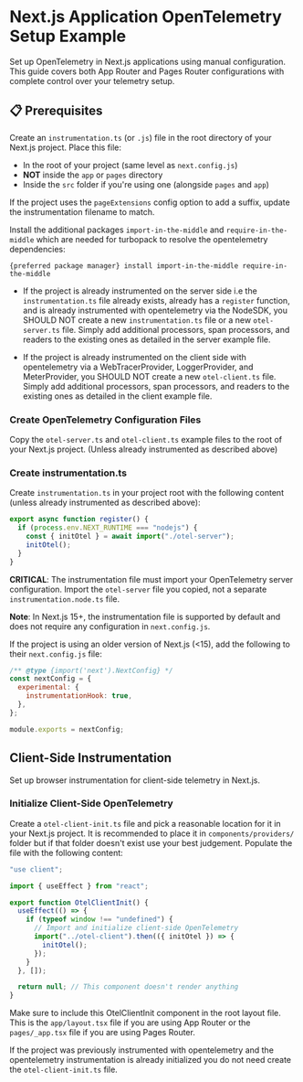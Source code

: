 # Next.js Application OpenTelemetry Setup Example

Set up OpenTelemetry in Next.js applications using manual configuration. This guide covers both App Router and Pages Router configurations with complete control over your telemetry setup.

## 📋 Prerequisites

Create an `instrumentation.ts` (or `.js`) file in the root directory of your Next.js project. Place this file:

- In the root of your project (same level as `next.config.js`)
- **NOT** inside the `app` or `pages` directory
- Inside the `src` folder if you're using one (alongside `pages` and `app`)

If the project uses the `pageExtensions` config option to add a suffix, update the instrumentation filename to match.

Install the additional packages `import-in-the-middle` and `require-in-the-middle` which are needed for turbopack to resolve the opentelemetry dependencies:

```
{preferred package manager} install import-in-the-middle require-in-the-middle
```

- If the project is already instrumented on the server side i.e the `instrumentation.ts` file already exists, already
  has a `register` function, and is already instrumented with opentelemetry via the NodeSDK, you SHOULD NOT create
  a new `instrumentation.ts` file or a new `otel-server.ts` file. Simply add additional processors, span processors, and
  readers to the existing ones as detailed in the server example file.

- If the project is already instrumented on the client side with opentelemetry via a WebTracerProvider, LoggerProvider, and
  MeterProvider, you SHOULD NOT create a new `otel-client.ts` file. Simply add additional processors, span processors,
  and readers to the existing ones as detailed in the client example file.

### Create OpenTelemetry Configuration Files

Copy the `otel-server.ts` and `otel-client.ts` example files to the root of your Next.js project. (Unless already instrumented as described above)

### Create instrumentation.ts

Create `instrumentation.ts` in your project root with the following content (unless already instrumented as described above):

```typescript
export async function register() {
  if (process.env.NEXT_RUNTIME === "nodejs") {
    const { initOtel } = await import("./otel-server");
    initOtel();
  }
}
```

**CRITICAL**: The instrumentation file must import your OpenTelemetry server configuration. Import the `otel-server` file you copied, not a separate `instrumentation.node.ts` file.

**Note**: In Next.js 15+, the instrumentation file is supported by default and does not require any configuration in `next.config.js`.

If the project is using an older version of Next.js (<15), add the following to their `next.config.js` file:

```javascript
/** @type {import('next').NextConfig} */
const nextConfig = {
  experimental: {
    instrumentationHook: true,
  },
};

module.exports = nextConfig;
```

## Client-Side Instrumentation

Set up browser instrumentation for client-side telemetry in Next.js.

### Initialize Client-Side OpenTelemetry

Create a `otel-client-init.ts` file and pick a reasonable location for it in your Next.js project. It is recommended to
place it in `components/providers/` folder but if that folder doesn't exist use your best judgement. Populate the file
with the following content:

```typescript
"use client";

import { useEffect } from "react";

export function OtelClientInit() {
  useEffect(() => {
    if (typeof window !== "undefined") {
      // Import and initialize client-side OpenTelemetry
      import("../otel-client").then(({ initOtel }) => {
        initOtel();
      });
    }
  }, []);

  return null; // This component doesn't render anything
}
```

Make sure to include this OtelClientInit component in the root layout file. This is the `app/layout.tsx` file if you are
using App Router or the `pages/_app.tsx` file if you are using Pages Router.

If the project was previously instrumented with opentelemetry and the opentelemetry instrumentation is already
initialized you do not need create the `otel-client-init.ts` file.
